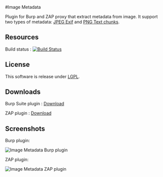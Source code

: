#Image Metadata

Plugin for Burp and ZAP proxy that extract metadata from image. It support two types of metadata: [JPEG Exif](http://en.wikipedia.org/wiki/Exchangeable_image_file_format) and [PNG Text chunks](http://www.w3.org/TR/PNG-Chunks.html#C.tEXt).

## Resources

Build status : [![Build Status](https://travis-ci.org/h3xstream/burp-image-metadata.png)](https://travis-ci.org/h3xstream/burp-image-metadata)

## License

This software is release under [LGPL](http://www.gnu.org/licenses/lgpl.html).

## Downloads

Burp Suite plugin : [Download](https://raw.githubusercontent.com/h3xstream/burp-image-metadata/gh-pages/releases/burp/img-metadata-burp-plugin-1.jar)

ZAP plugin : [Download](https://raw.githubusercontent.com/h3xstream/burp-image-metadata/gh-pages/releases/zap/imgmetadata-alpha-1.jar)

## Screenshots

Burp plugin:

![Image Metadata Burp plugin](https://raw.githubusercontent.com/h3xstream/burp-image-metadata/gh-pages/screenshots/screenshot_burp_plugin.png)

ZAP plugin:

![Image Metadata ZAP plugin](https://raw.githubusercontent.com/h3xstream/burp-image-metadata/gh-pages/screenshots/screenshot_zap_plugin.png)